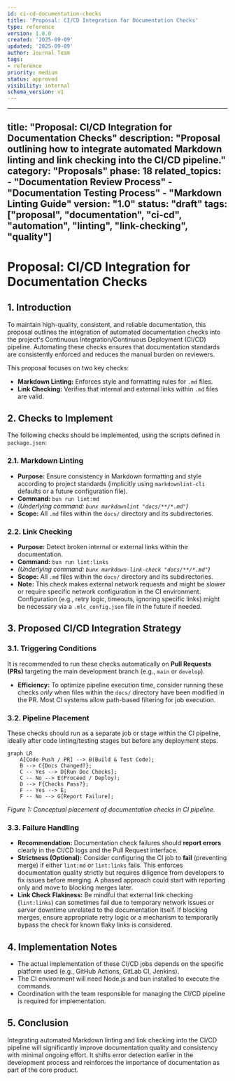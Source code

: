 ```yaml
---
id: ci-cd-documentation-checks
title: 'Proposal: CI/CD Integration for Documentation Checks'
type: reference
version: 1.0.0
created: '2025-09-09'
updated: '2025-09-09'
author: Journal Team
tags:
- reference
priority: medium
status: approved
visibility: internal
schema_version: v1
---
```


***

title: "Proposal: CI/CD Integration for Documentation Checks"
description: "Proposal outlining how to integrate automated Markdown linting and link checking into the CI/CD pipeline."
category: "Proposals"
phase: 18
related\_topics:
\- "Documentation Review Process"
\- "Documentation Testing Process"
\- "Markdown Linting Guide"
version: "1.0"
status: "draft"
tags: \["proposal", "documentation", "ci-cd", "automation", "linting", "link-checking", "quality"]
--------------------------------------------------------------------------------------------------

# Proposal: CI/CD Integration for Documentation Checks

## 1. Introduction

To maintain high-quality, consistent, and reliable documentation, this proposal outlines the integration of automated documentation checks into the project's Continuous Integration/Continuous Deployment (CI/CD) pipeline. Automating these checks ensures that documentation standards are consistently enforced and reduces the manual burden on reviewers.

This proposal focuses on two key checks:

- **Markdown Linting:** Enforces style and formatting rules for `.md` files.
- **Link Checking:** Verifies that internal and external links within `.md` files are valid.

## 2. Checks to Implement

The following checks should be implemented, using the scripts defined in `package.json`:

### 2.1. Markdown Linting

- **Purpose:** Ensure consistency in Markdown formatting and style according to project standards (implicitly using `markdownlint-cli` defaults or a future configuration file).
- **Command:** `bun run lint:md`
- *(Underlying command: `bunx markdownlint "docs/**/*.md"`)*
- **Scope:** All `.md` files within the `docs/` directory and its subdirectories.

### 2.2. Link Checking

- **Purpose:** Detect broken internal or external links within the documentation.
- **Command:** `bun run lint:links`
- *(Underlying command: `bunx markdown-link-check "docs/**/*.md"`)*
- **Scope:** All `.md` files within the `docs/` directory and its subdirectories.
- **Note:** This check makes external network requests and might be slower or require specific network configuration in the CI environment. Configuration (e.g., retry logic, timeouts, ignoring specific links) might be necessary via a `.mlc_config.json` file in the future if needed.

## 3. Proposed CI/CD Integration Strategy

### 3.1. Triggering Conditions

It is recommended to run these checks automatically on **Pull Requests (PRs)** targeting the main development branch (e.g., `main` or `develop`).

- **Efficiency:** To optimize pipeline execution time, consider running these checks *only* when files within the `docs/` directory have been modified in the PR. Most CI systems allow path-based filtering for job execution.

### 3.2. Pipeline Placement

These checks should run as a separate job or stage within the CI pipeline, ideally after code linting/testing stages but before any deployment steps.

```mermaid
graph LR
    A[Code Push / PR] --> B(Build & Test Code);
    B --> C{Docs Changed?};
    C -- Yes --> D[Run Doc Checks];
    C -- No --> E(Proceed / Deploy);
    D --> F{Checks Pass?};
    F -- Yes --> E;
    F -- No --> G[Report Failure];
```

*Figure 1: Conceptual placement of documentation checks in CI pipeline.*

### 3.3. Failure Handling

- **Recommendation:** Documentation check failures should **report errors** clearly in the CI/CD logs and the Pull Request interface.
- **Strictness (Optional):** Consider configuring the CI job to **fail** (preventing merge) if either `lint:md` or `lint:links` fails. This enforces documentation quality strictly but requires diligence from developers to fix issues before merging. A phased approach could start with reporting only and move to blocking merges later.
- **Link Check Flakiness:** Be mindful that external link checking (`lint:links`) can sometimes fail due to temporary network issues or server downtime unrelated to the documentation itself. If blocking merges, ensure appropriate retry logic or a mechanism to temporarily bypass the check for known flaky links is considered.

## 4. Implementation Notes

- The actual implementation of these CI/CD jobs depends on the specific platform used (e.g., GitHub Actions, GitLab CI, Jenkins).
- The CI environment will need Node.js and bun installed to execute the commands.
- Coordination with the team responsible for managing the CI/CD pipeline is required for implementation.

## 5. Conclusion

Integrating automated Markdown linting and link checking into the CI/CD pipeline will significantly improve documentation quality and consistency with minimal ongoing effort. It shifts error detection earlier in the development process and reinforces the importance of documentation as part of the core product.

